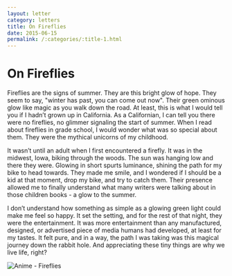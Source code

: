 ```yaml
---
layout: letter
category: letters
title: On Fireflies
date: 2015-06-15
permalink: /:categories/:title-1.html
---
```


# On Fireflies

Fireflies are the signs of summer. They are this bright glow of hope. They seem to say, "winter has past, you can come out now". Their green ominous glow like magic as you walk down the road. At least, this is what I would tell you if I hadn’t grown up in California. As a Californian, I can tell you there were no fireflies, no glimmer signaling the start of summer. When I read about fireflies in grade school, I would wonder what was so special about them. They were the mythical unicorns of my childhood.

It wasn’t until an adult when I first encountered a firefly. It was in the midwest, Iowa, biking through the woods. The sun was hanging low and there they were. Glowing in short spurts luminance, shining the path for my bike to head towards. They made me smile, and I wondered if I should be a kid at that moment, drop my bike, and try to catch them. Their presence allowed me to finally understand what many writers were talking about in those children books - a glow to the summer.

I don’t understand how something as simple as a glowing green light could make me feel so happy. It set the setting, and for the rest of that night, they were the entertainment. It was more entertainment than any manufactured, designed, or advertised piece of media humans had developed, at least for my tastes. It felt pure, and in a way, the path I was taking was this magical journey down the rabbit hole. And appreciating these tiny things are why we live life, right?

![Anime - Fireflies](http://gallery.tinyletterapp.com/b7acb1dd09358f1ed19f16a562a005fc08d42511/images/bdd046a6-6606-47ae-bf3b-18a52b3f5621.gif)
